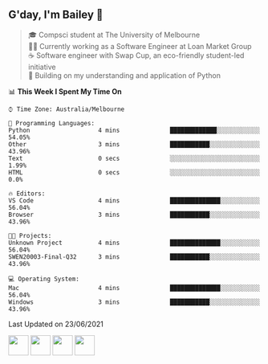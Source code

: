 ## G'day, I'm Bailey 👋

> 🎓 Compsci student at The University of Melbourne <br>
> 👨‍💻 Currently working as a Software Engineer at Loan Market Group <br>
> ☕️ Software engineer with Swap Cup, an eco-friendly student-led initiative <br>
> 🌱 Building on my understanding and application of Python

<!--START_SECTION:waka-->
📊 **This Week I Spent My Time On** 

```text
⌚︎ Time Zone: Australia/Melbourne

💬 Programming Languages: 
Python                   4 mins              █████████████░░░░░░░░░░░░   54.05% 
Other                    3 mins              ███████████░░░░░░░░░░░░░░   43.96% 
Text                     0 secs              ░░░░░░░░░░░░░░░░░░░░░░░░░   1.99% 
HTML                     0 secs              ░░░░░░░░░░░░░░░░░░░░░░░░░   0.0%

🔥 Editors: 
VS Code                  4 mins              ██████████████░░░░░░░░░░░   56.04% 
Browser                  3 mins              ███████████░░░░░░░░░░░░░░   43.96%

🐱‍💻 Projects: 
Unknown Project          4 mins              ██████████████░░░░░░░░░░░   56.04% 
SWEN20003-Final-Q32      3 mins              ███████████░░░░░░░░░░░░░░   43.96%

💻 Operating System: 
Mac                      4 mins              ██████████████░░░░░░░░░░░   56.04% 
Windows                  3 mins              ███████████░░░░░░░░░░░░░░   43.96%

```


 Last Updated on 23/06/2021
<!--END_SECTION:waka-->

[<img height="40px" src="https://img.icons8.com/ios-filled/2x/linkedin.png">](https://linkedin.com/in/baileybutler1)
[<img height="40px" src="https://img.icons8.com/ios-filled/2x/github.png">](https://github.com/baely)
[<img height="40px" src="https://img.icons8.com/ios-filled/2x/salesforce.png">](https://trailblazer.me/id/baileybutler)
[<img height="40px" src="https://img.icons8.com/ios-filled/2x/instagram.png">](https://instagram.com/bae1y)
